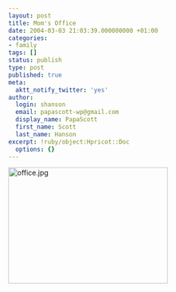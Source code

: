 ```yaml
---
layout: post
title: Mom's Office
date: 2004-03-03 21:03:39.000000000 +01:00
categories:
- family
tags: []
status: publish
type: post
published: true
meta:
  aktt_notify_twitter: 'yes'
author:
  login: shanson
  email: papascott-wp@gmail.com
  display_name: PapaScott
  first_name: Scott
  last_name: Hanson
excerpt: !ruby/object:Hpricot::Doc
  options: {}
---
```

<p><img alt="office.jpg" src="http://www.papascott.de/wordpress/wp-content/uploads/2004/03/office.jpg" width="320" height="233" border="0" /></p>
